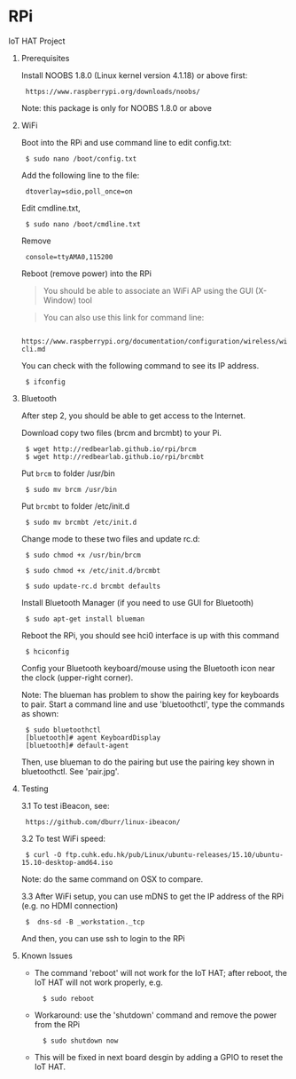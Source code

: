 # RPi


IoT HAT Project


1. Prerequisites

	Install NOOBS 1.8.0 (Linux kernel version 4.1.18) or above first:

		https://www.raspberrypi.org/downloads/noobs/

	Note: this package is only for NOOBS 1.8.0 or above
	
	
2. WiFi

	Boot into the RPi and use command line to edit config.txt:

		$ sudo nano /boot/config.txt

	Add the following line to the file:

		dtoverlay=sdio,poll_once=on

	Edit cmdline.txt,
	
		$ sudo nano /boot/cmdline.txt

	Remove
  
		console=ttyAMA0,115200

	Reboot (remove power) into the RPi
	
	> You should be able to associate an WiFi AP using the GUI (X-Window) tool

	> You can also use this link for command line:
	
		https://www.raspberrypi.org/documentation/configuration/wireless/wireless-cli.md
	
	You can check with the following command to see its IP address.

		$ ifconfig


3. Bluetooth

	After step 2, you should be able to get access to the Internet.
  
	Download copy two files (brcm and brcmbt) to your Pi.

		$ wget http://redbearlab.github.io/rpi/brcm
		$ wget http://redbearlab.github.io/rpi/brcmbt

	Put `brcm` to folder /usr/bin
	
		$ sudo mv brcm /usr/bin
	
	Put `brcmbt` to folder /etc/init.d
	 
		$ sudo mv brcmbt /etc/init.d
		
	Change mode to these two files and update rc.d:
  
		$ sudo chmod +x /usr/bin/brcm

		$ sudo chmod +x /etc/init.d/brcmbt
  
		$ sudo update-rc.d brcmbt defaults

	Install Bluetooth Manager (if you need to use GUI for Bluetooth)

		$ sudo apt-get install blueman

	Reboot the RPi, you should see hci0 interface is up with this command
  
		$ hciconfig
		
	Config your Bluetooth keyboard/mouse using the Bluetooth icon near the clock (upper-right corner).

	Note: The blueman has problem to show the pairing key for keyboards to pair. Start a command line and use 'bluetoothctl', type the commands as shown: 

		$ sudo bluetoothctl
		[bluetooth]# agent KeyboardDisplay
		[bluetooth]# default-agent
	
	Then, use blueman to do the pairing but use the pairing key shown in bluetoothctl. See 'pair.jpg'.


4. Testing

	3.1 To test iBeacon, see:
  
    	https://github.com/dburr/linux-ibeacon/
  
	3.2 To test WiFi speed:

		$ curl -O ftp.cuhk.edu.hk/pub/Linux/ubuntu-releases/15.10/ubuntu-15.10-desktop-amd64.iso

	Note: do the same command on OSX to compare.
    
	3.3 After WiFi setup, you can use mDNS to get the IP address of the RPi (e.g. no HDMI connection)
  
		$  dns-sd -B _workstation._tcp
    
	And then, you can use ssh to login to the RPi
    

5. Known Issues

	* The command 'reboot' will not work for the IoT HAT; after reboot, the IoT HAT will not work properly, e.g.
	
			$ sudo reboot  

	* Workaround: use the 'shutdown' command and remove the power from the RPi
	
			$ sudo shutdown now
			
	* This will be fixed in next board desgin by adding a GPIO to reset the IoT HAT.
	
